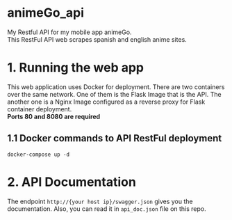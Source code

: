# animeGo_api
My Restful API for my mobile app animeGo. <br>
This RestFul API web scrapes spanish and english anime sites.
# 1. Running the web app <br>
This web application uses Docker for deployment. There are two containers over the same network. One of them is the Flask Image that is the API. The another one is a Nginx Image configured as a reverse proxy for Flask container deployment. <br>
**Ports 80 and 8080 are required**

## 1.1 Docker commands to API RestFul deployment <br>
```
docker-compose up -d
```
# 2. API Documentation <br>
The endpoint ```http://{your host ip}/swagger.json``` gives you the documentation. Also, you can read it in ```api_doc.json``` file on this repo.
